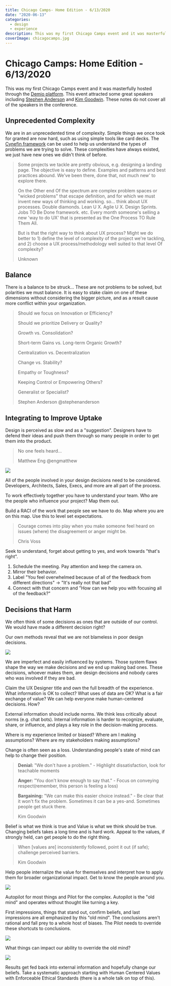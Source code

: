 ```yaml
---
title: Chicago Camps- Home Edition - 6/13/2020
date: "2020-06-13"
categories: 
  - design
  - experience
description: This was my first Chicago Camps event and it was masterfully hosted through the [Demio platform](https://demio.com/). This event attracted some great speakers including [Stephen Anderson](https://twitter.com/stephenanderson) and [Kim Goodwin](https://twitter.com/kimgoodwin). These notes do not cover all of the speakers in the conference.
coverImage: chicagocamps.jpg
---
```


# Chicago Camps: Home Edition - 6/13/2020
This was my first Chicago Camps event and it was masterfully hosted through the [Demio platform](https://demio.com/). This event attracted some great speakers including [Stephen Anderson](https://twitter.com/stephenanderson) and [Kim Goodwin](https://twitter.com/kimgoodwin). These notes do not cover all of the speakers in the conference.

## Unprecedented Complexity

We are in an unprecedented time of complexity. Simple things we once took for granted are now hard, such as using simple tools like card decks. The [Cynefin framework](https://en.wikipedia.org/wiki/Cynefin_framework) can be used to help us understand the types of problems we are trying to solve. These complexities have always existed, we just have new ones we didn't think of before.

> Some projects we tackle are pretty obvious, e.g. designing a landing page. The objective is easy to define. Examples and patterns and best practices abound. We've been there, done that, not much new' to explore there.
> 
> On the Other end Of the spectrum are complex problem spaces or "wicked problems" that escape definition, and for which we must invent new ways of thinking and working. so… think about UX processes. Double diamonds. Lean U X. Agile U X. Design Sprints. Jobs TO Be Done framework. etc. Every month someone's selling a new 'way to do UX' that is presented as the One Process TO Rule Them All.
> 
> But is that the right way to think about UX process? Might we do better to 1) define the level of complexity of the project we're tackling, and 2) choose a UX process/methodology well suited to that level Of complexity?
> 
> Unknown

## Balance

There is a balance to be struck... These are not problems to be solved, but polarities we must balance. It is easy to stake claim on one of these dimensions without considering the bigger picture, and as a result cause more conflict within your organization.

> Should we focus on Innovation or Efficiency?
> 
> Should we prioritize Delivery or Quality?
> 
> Growth vs. Consolidation?
> 
> Short-term Gains vs. Long-term Organic Growth?
> 
> Centralization vs. Decentralization
> 
> Change vs. Stability?
> 
> Empathy or Toughness?
> 
> Keeping Control or Empowering Others?
> 
> Generalist or Specialist?
> 
> Stephen Anderson @stephenanderson

## Integrating to Improve Uptake

Design is perceived as slow and as a "suggestion". Designers have to defend their ideas and push them through so many people in order to get them into the product.

> No one feels heard...
> 
> Matthew Eng @engmatthew

![](https://joshualowrycom.files.wordpress.com/2020/06/image.png?w=992)

All of the people involved in your design decisions need to be considered. Developers, Architects, Sales, Execs, and more are all part of the process.

To work effectively together you have to understand your team. Who are the people who influence your project? Map them out.

Build a RACI of the work that people see we have to do. Map where you are on this map. Use this to level set expectations.

> Courage comes into play when you make someone feel heard on issues (where) the disagreement or anger might be.
> 
> Chris Voss

Seek to understand, forget about getting to yes, and work towards "that's right".

1. Schedule the meeting. Pay attention and keep the camera on.
2. Mirror their behavior.
3. Label "You feel overwhelmed because of all of the feedback from different directions" -> "It's really not that bad"
4. Connect with that concern and "How can we help you with focusing all of the feedback?"

## Decisions that Harm

We often think of some decisions as ones that are outside of our control. We would have made a different decision right?

Our own methods reveal that we are not blameless in poor design decisions.

![](https://joshualowrycom.files.wordpress.com/2020/06/image-1.png?w=729)

We are imperfect and easily influenced by systems. Those system flaws shape the way we make decisions and we end up making bad ones. These decisions, whoever makes them, are design decisions and nobody cares who was involved if they are bad.

Claim the UX Designer title and own the full breadth of the experience. What information is OK to collect? What uses of data are OK? What is a fair exchange of value? We can help everyone make human-centered decisions. How?

External information should include norms. We think less critically about norms (e.g. chat bots). Internal information is harder to recognize, evaluate, share, or influence, and plays a key role in the decision-making process.

Where is my experience limited or biased? Where am I making assumptions? Where are my stakeholders making assumptions?

Change is often seen as a loss. Understanding people's state of mind can help to change their position.

> **Denial:** "We don't have a problem." - Highlight dissatisfaction, look for teachable moments
> 
> **Anger:** "You don't know enough to say that." - Focus on conveying respect(remember, this person is feeling a loss)
> 
> **Bargaining:** "We can make this easier choice instead." - Be clear that it won't fix the problem. Sometimes it can be a yes-and. Sometimes people get stuck there.
> 
> Kim Goodwin

Belief is what we think is true and Value is what we think should be true. Changing beliefs takes a long time and is hard work. Appeal to the values, if strongly held, can get people to do the right thing.

> When \[values are\] inconsistently followed, point it out (if safe); challenge perceived barriers.
> 
> Kim Goodwin

Help people internalize the value for themselves and interpret how to apply them for broader organizational impact. Get to know the people around you.

![](https://joshualowrycom.files.wordpress.com/2020/06/image-2.png?w=840)

Autopilot for most things and Pilot for the complex. Autopilot is the "old mind" and operates without thought like turning a key.

First impressions, things that stand out, confirm beliefs, and last impressions are all emphasized by this "old mind". The conclusions aren't rational and fall prey to a whole host of biases. The Pilot needs to override these shortcuts to conclusions.

![](https://joshualowrycom.files.wordpress.com/2020/06/image-3.png?w=978)

What things can impact our ability to override the old mind?

![](https://joshualowrycom.files.wordpress.com/2020/06/image-4.png?w=928)

Results get fed back into external information and hopefully change our beliefs. Take a systematic approach starting with Human Centered Values with Enforceable Ethical Standards (there is a whole talk on top of this).
